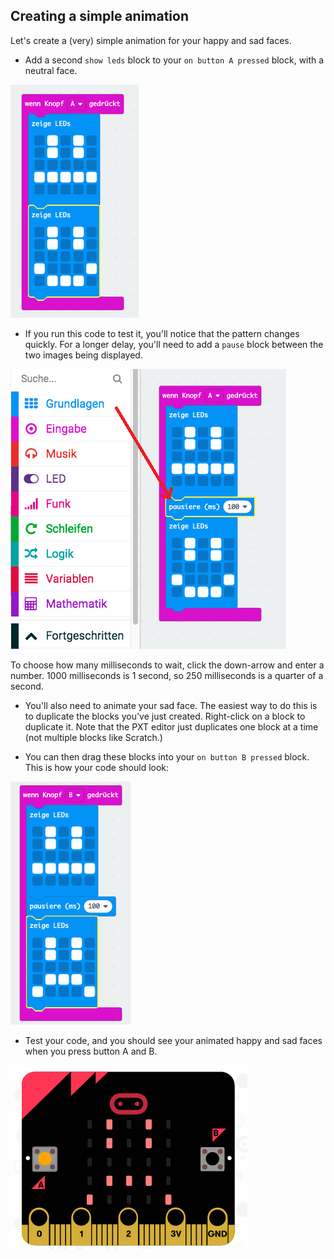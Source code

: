 ## Creating a simple animation

Let's create a (very) simple animation for your happy and sad faces.

+ Add a second `show leds` block to your `on button A pressed` block, with a neutral face.

![Screenshot](images/badge-neutral.png)

+ If you run this code to test it, you'll notice that the pattern changes quickly. For a longer delay, you'll need to add a `pause` block between the two images being displayed.

![screenshot](images/badge-pause.png)

To choose how many milliseconds to wait, click the down-arrow and enter a number. 1000 milliseconds is 1 second, so 250 milliseconds is a quarter of a second.

+ You'll also need to animate your sad face. The easiest way to do this is to duplicate the blocks you've just created. Right-click on a block to duplicate it. Note that the PXT editor just duplicates one block at a time (not multiple blocks like Scratch.)

+ You can then drag these blocks into your `on button B pressed` block. This is how your code should look:

![Screenshot](images/badge-on-b-pressed.png)

+ Test your code, and you should see your animated happy and sad faces when you press button A and B.

![Screenshot](images/badge-final.gif)